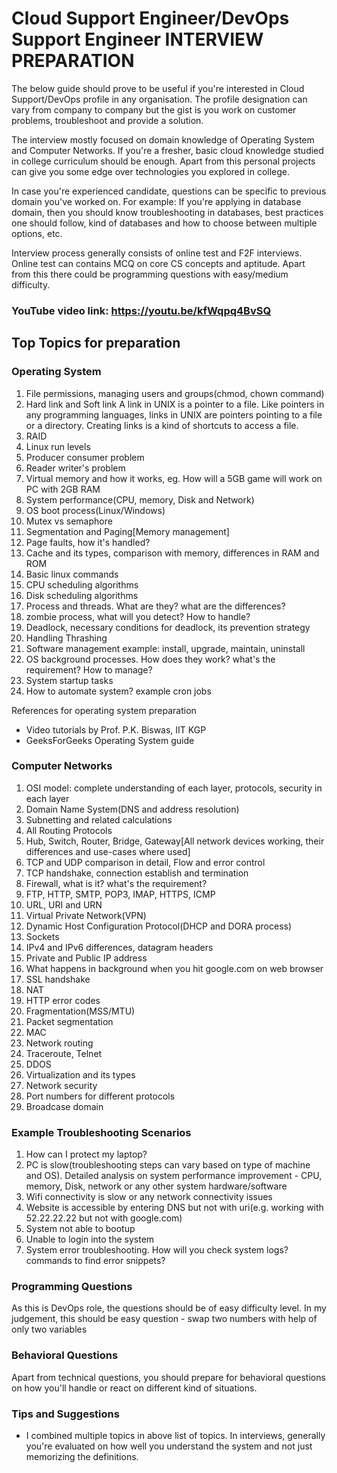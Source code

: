 # Cloud Support Engineer/DevOps Support Engineer INTERVIEW PREPARATION
The below guide should prove to be useful if you're interested in Cloud Support/DevOps profile in any organisation. The profile designation can vary from company to company but the gist is you work on customer problems, troubleshoot and provide a solution.

The interview mostly focused on domain knowledge of Operating System and Computer Networks. If you're a fresher, basic cloud knowledge studied in college curriculum should be enough. Apart from this personal projects can give you some edge over technologies you explored in college. 

In case you're experienced candidate, questions can be specific to previous domain you've worked on.
For example: If you're applying in database domain, then you should know troubleshooting in databases, best practices one should follow, kind of databases and how to choose between multiple options, etc.

Interview process generally consists of online test and F2F interviews. Online test can contains MCQ on core CS concepts and aptitude. Apart from this there could be programming questions with easy/medium difficulty.

### YouTube video link: https://youtu.be/kfWqpq4BvSQ

## Top Topics for preparation
### Operating System
1. File permissions, managing users and groups(chmod, chown command)
2. Hard link and Soft link
   A link in UNIX is a pointer to a file. Like pointers in any programming languages, links in UNIX are pointers pointing to a file or a directory. Creating links is a kind of      shortcuts to access a file.
3. RAID
4. Linux run levels
5. Producer consumer problem
6. Reader writer's problem
7. Virtual memory and how it works, eg. How will a 5GB game will work on PC with 2GB RAM
8. System performance(CPU, memory, Disk and Network)
9. OS boot process(Linux/Windows)
10. Mutex vs semaphore
11. Segmentation and Paging[Memory management]
12. Page faults, how it's handled?
12. Cache and its types, comparison with memory, differences in RAM and ROM
13. Basic linux commands
14. CPU scheduling algorithms 
15. Disk scheduling algorithms
15. Process and threads. What are they? what are the differences?
16. zombie process, what will you detect? How to handle?
17. Deadlock, necessary conditions for deadlock, its prevention strategy
18. Handling Thrashing
19. Software management example: install, upgrade, maintain, uninstall
20. OS background processes. How does they work? what's the requirement? How to manage?
21. System startup tasks
22. How to automate system? example cron jobs

References for operating system preparation
* Video tutorials by Prof. P.K. Biswas, IIT KGP
* GeeksForGeeks Operating System guide

### Computer Networks
1. OSI model: complete understanding of each layer, protocols, security in each layer
2. Domain Name System(DNS and address resolution)
3. Subnetting and related calculations
4. All Routing Protocols
5. Hub, Switch, Router, Bridge, Gateway[All network devices working, their differences and use-cases where used]
6. TCP and UDP comparison in detail, Flow and error control
7. TCP handshake, connection establish and termination
8. Firewall, what is it? what's the requirement?
9. FTP, HTTP, SMTP, POP3, IMAP, HTTPS, ICMP
10. URL, URI and URN
11. Virtual Private Network(VPN)
12. Dynamic Host Configuration Protocol(DHCP and DORA process)
13. Sockets
14. IPv4 and IPv6 differences, datagram headers
15. Private and Public IP address
16. What happens in background when you hit google.com on web browser
17. SSL handshake
18. NAT
19. HTTP error codes
20. Fragmentation(MSS/MTU)
21. Packet segmentation
22. MAC
23. Network routing
24. Traceroute, Telnet
25. DDOS
26. Virtualization and its types
27. Network security
28. Port numbers for different protocols
29. Broadcase domain

### Example Troubleshooting Scenarios
1. How can I protect my laptop?
2. PC is slow(troubleshooting steps can vary based on type of machine and OS). Detailed analysis on system performance improvement - CPU, memory, Disk, network or any other system hardware/software
3. Wifi connectivity is slow or any network connectivity issues
4. Website is accessible by entering DNS but not with uri(e.g. working with 52.22.22.22 but not with google.com)
5. System not able to bootup
6. Unable to login into the system
7. System error troubleshooting. How will you check system logs? commands to find error snippets?


### Programming Questions
As this is DevOps role, the questions should be of easy difficulty level.
In my judgement, this should be easy question - swap two numbers with help of only two variables

### Behavioral Questions
Apart from technical questions, you should prepare for behavioral questions on how you'll handle or react on different kind of situations.

### Tips and Suggestions
* I combined multiple topics in above list of topics. In interviews, generally you're evaluated on how well you understand the system and not just memorizing the definitions.
